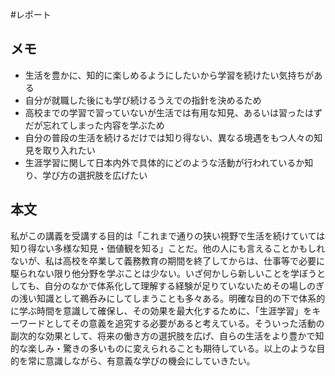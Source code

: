 #レポート

## メモ

- 生活を豊かに、知的に楽しめるようにしたいから学習を続けたい気持ちがある
- 自分が就職した後にも学び続けるうえでの指針を決めるため
- 高校までの学習で習っていないが生活では有用な知見、あるいは習ったはずだが忘れてしまった内容を学ぶため
- 自分の普段の生活を続けるだけでは知り得ない、異なる境遇をもつ人々の知見を取り入れたい
- 生涯学習に関して日本内外で具体的にどのような活動が行われているか知り、学び方の選択肢を広げたい

## 本文

私がこの講義を受講する目的は「これまで通りの狭い視野で生活を続けていては知り得ない多様な知見・価値観を知る」ことだ。他の人にも言えることかもしれないが、私は高校を卒業して義務教育の期間を終了してからは、仕事等で必要に駆られない限り他分野を学ぶことは少ない。いざ何かしら新しいことを学ぼうとしても、自分のなかで体系化して理解する経験が足りていないためその場しのぎの浅い知識として鵜呑みにしてしまうことも多々ある。明確な目的の下で体系的に学ぶ時間を意識して確保し、その効果を最大化するために、「生涯学習」をキーワードとしてその意義を追究する必要があると考えている。そういった活動の副次的な効果として、将来の働き方の選択肢を広げ、自らの生活をより豊かで知的な楽しみ・驚きの多いものに変えられることも期待している。以上のような目的を常に意識しながら、有意義な学びの機会にしていきたい。